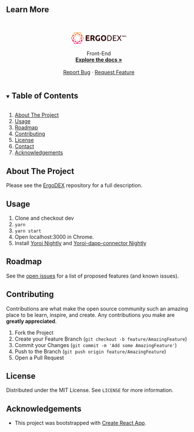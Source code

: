
## Learn More



<!-- PROJECT LOGO -->
<br />
<p align="center">
  <a href="https://github.com/ergolabs/ergo-dex-frontend/">
    <img src="src/assets/images/logo.svg" alt="Logo" width="150">
  </a>
<!--   <h3 align="center">Calamity</h3>O -->



  <p align="center">
   Front-End
    <br />
    <a href="https://github.com/ergolabs/ergo-dex-frontend"><strong>Explore the docs »</strong></a>
    <br />
    <br />
    <a href="https://github.com/ergolabs/ergo-dex-frontend/issues">Report Bug</a>
    ·
    <a href="https://github.com/ergolabs/ergo-dex-frontend/issues">Request Feature</a>
  </p>
</p>



<!-- TABLE OF CONTENTS -->
<details open="open">
  <summary><h2 style="display: inline-block">Table of Contents</h2></summary>
  <ol>
    <li>
      <a href="#about-the-project">About The Project</a>
    </li>
    <li><a href="#usage">Usage</a></li>
    <li><a href="#roadmap">Roadmap</a></li>
    <li><a href="#contributing">Contributing</a></li>
    <li><a href="#license">License</a></li>
    <li><a href="https://discord.gg/MP7uajEmpP">Contact</a></li>
    <li><a href="#acknowledgements">Acknowledgements</a></li>
  </ol>
</details>



<!-- ABOUT THE PROJECT -->
## About The Project

Please see the [ErgoDEX](https://github.com/ergolabs/ergo-dex) repository for a full description.


<!-- USAGE EXAMPLES -->
## Usage

1. Clone and checkout dev 
2. `yarn`
3. `yarn start`
4. Open localhost:3000 in Chrome.
5. Install [Yoroi Nightly](https://chrome.google.com/webstore/detail/yoroi-nightly/poonlenmfdfbjfeeballhiibknlknepo?hl=en&authuser=0) and [Yoroi-dapp-connector Nightly](https://chrome.google.com/webstore/detail/yoroi-ergo-dapp-connector/chifollcalpmjdiokipacefnpmbgjnle/related?hl=en&authuser=0)

<!-- ROADMAP -->
## Roadmap

See the [open issues](https://github.com/ergolabs/ergo-dex-frontend) for a list of proposed features (and known issues).

<!-- CONTRIBUTING -->
## Contributing

Contributions are what make the open source community such an amazing place to be learn, inspire, and create. Any contributions you make are **greatly appreciated**.

1. Fork the Project
2. Create your Feature Branch (`git checkout -b feature/AmazingFeature`)
3. Commit your Changes (`git commit -m 'Add some AmazingFeature'`)
4. Push to the Branch (`git push origin feature/AmazingFeature`)
5. Open a Pull Request


<!-- LICENSE -->
## License

Distributed under the MIT License. See `LICENSE` for more information.


<!-- ACKNOWLEDGEMENTS -->
## Acknowledgements
* This project was bootstrapped with [Create React App](https://github.com/facebook/create-react-app).

<!-- MARKDOWN LINKS & IMAGES -->
<!-- https://www.markdownguide.org/basic-syntax/#reference-style-links -->
[contributors-shield]: https://img.shields.io/github/contributors/ergoMixer/ergoMixBack.svg?style=for-the-badge
[contributors-url]: https://github.com/ergolabs/ergo-dex-frontend/graphs/contributors
[forks-shield]: https://img.shields.io/github/forks/ergoMixer/ergoMixBack.svg?style=for-the-badge
[forks-url]: https://github.com/ergolabs/ergo-dex-frontend/network/members
[stars-shield]: https://img.shields.io/github/stars/ergoMixer/ergoMixBack.svg?style=for-the-badge
[stars-url]: https://github.com/ergolabs/ergo-dex-frontend/stargazers
[issues-shield]: https://img.shields.io/github/issues/othneildrew/Best-README-Template.svg?style=for-the-badge
[issues-url]: https://github.com/ergolabs/ergo-dex-frontend/issues
[license-shield]: https://img.shields.io/github/license/othneildrew/Best-README-Template.svg?style=for-the-badge
[license-url]: https://github.com/ergolabs/ergo-dex-frontend/blob/master/LICENSE.txt
